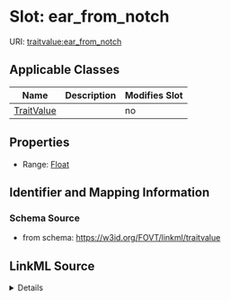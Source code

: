 

# Slot: ear_from_notch

URI: [traitvalue:ear_from_notch](http://purl.obolibrary.org/obo/FOVT/data#ear_from_notch)



<!-- no inheritance hierarchy -->





## Applicable Classes

| Name | Description | Modifies Slot |
| --- | --- | --- |
| [TraitValue](TraitValue.md) |  |  no  |







## Properties

* Range: [Float](Float.md)





## Identifier and Mapping Information







### Schema Source


* from schema: https://w3id.org/FOVT/linkml/traitvalue




## LinkML Source

<details>
```yaml
name: ear_from_notch
from_schema: https://w3id.org/FOVT/linkml/traitvalue
rank: 1000
alias: ear_from_notch
domain_of:
- TraitValue
range: float

```
</details>